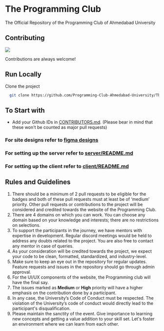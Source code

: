 
# The Programming Club
The Official Repository of the Programming Club of Ahmedabad University


## Contributing
<a href="https://github.com/MihirKotecha/TheProgrammingClub/graphs/contributors">
  <img src="https://contrib.rocks/image?repo=MihirKotecha/TheProgrammingClub"/>
</a>

Contributions are always welcome!


## Run Locally

Clone the project

```bash
  git clone https://github.com/Programming-Club-Ahmedabad-University/TheProgrammingClub.git
```

## To Start with
- Add your Github IDs in [CONTRIBUTORS.md](./CONTRIBUTORS.MD). (Please bear in mind that these won't be counted as major pull requests)

### For site designs refer to [figma designs](https://www.figma.com/file/nJJwlLEszyxVQdzJJzLFiw/Pclub-Website?node-id=0%3A1&t=V0VxHWTHN6mCwIaW-1)

### For setting up the server refer to [server/README.md](server/README.md)

### For setting up the client refer to [client/README.md](client/README.md)

<!-- CONTRIBUTING -->
## Rules and Guidelines

1. There should be a minimum of 2 pull requests to be eligible for the badges and both of these pull requests must at least be of ‘medium’ priority.  Other pull requests or contributions to the project will be considered and credited towards the website of the Programming Club.
2. There are 4 domains on which you can work. You can choose any domain based on your knowledge and interests; there are no restrictions on selections.
3. To support the participants in the journey, we have mentors with expertise in development. Regular discord meetings would be held to address any doubts related to the project. You are also free to contact any mentor in case of queries.
4. As your consideration will be credited towards the project, we expect your code to be clean, formatted, standardized, and industry-level.
5. Make sure to keep an eye out in the repository for regular updates. Feature requests and issues in the repository should go through admin approval.
6. For the UI/UX components of the website, the Programming club will have the final say.
7. The issues marked as **Medium** or **High** priority will have a higher emphasis on the contribution done by a participant.
8. In any case, the University’s Code of Conduct must be respected. The violation of the University’s code of conduct would directly lead to the participant's disqualification.
9. Please maintain the sanctity of the event. Give importance to learning new concepts and getting a value addition to your skill set. Let's foster an
environment where we can learn from each other.

